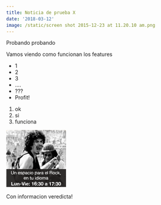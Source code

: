 ```yaml
---
title: Noticia de prueba X
date: '2018-03-12'
image: /static/screen shot 2015-12-23 at 11.20.10 am.png
---
```

Probando probando

Vamos viendo como funcionan los features

* 1
* 2
* 3
* ....
* ???
* Profit!

1. ok
2. si
3. funciona

![santa rocksalia](/static/santa-rocksalia.png)

Con informacion veredicta!
